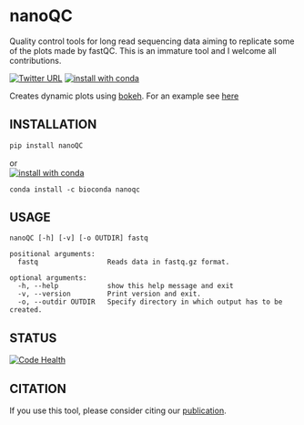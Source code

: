 # nanoQC
Quality control tools for long read sequencing data aiming to replicate some of the plots made by fastQC. This is an immature tool and I welcome all contributions.

[![Twitter URL](https://img.shields.io/twitter/url/https/twitter.com/wouter_decoster.svg?style=social&label=Follow%20%40wouter_decoster)](https://twitter.com/wouter_decoster)
[![install with conda](https://anaconda.org/bioconda/nanoqc/badges/installer/conda.svg)](https://anaconda.org/bioconda/nanoqc)


Creates dynamic plots using [bokeh](https://bokeh.pydata.org/en/latest/).
For an example see [here](http://decoster.xyz/wouter/)


## INSTALLATION
```bash
pip install nanoQC
```
or  
[![install with conda](https://anaconda.org/bioconda/nanoqc/badges/installer/conda.svg)](https://anaconda.org/bioconda/nanoqc)
```
conda install -c bioconda nanoqc
```


## USAGE
```
nanoQC [-h] [-v] [-o OUTDIR] fastq

positional arguments:
  fastq                 Reads data in fastq.gz format.

optional arguments:
  -h, --help            show this help message and exit
  -v, --version         Print version and exit.
  -o, --outdir OUTDIR   Specify directory in which output has to be created.
```

## STATUS
[![Code Health](https://landscape.io/github/wdecoster/nanoQC/master/landscape.svg?style=flat)](https://landscape.io/github/wdecoster/nanoQC/master)

## CITATION
If you use this tool, please consider citing our [publication](https://academic.oup.com/bioinformatics/advance-article/doi/10.1093/bioinformatics/bty149/4934939).
